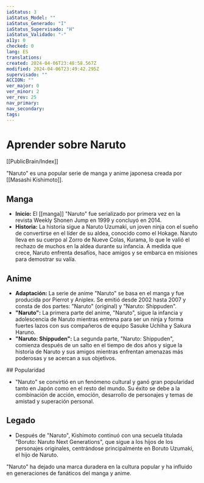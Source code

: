 ```yaml
---
iaStatus: 3
iaStatus_Model: ""
iaStatus_Generado: "I"
iaStatus_Supervisado: "H"
iaStatus_Validado: "-"
a11y: 0
checked: 0
lang: ES
translations: 
created: 2024-04-06T23:48:58.567Z
modified: 2024-04-06T23:49:42.295Z
supervisado: ""
ACCION: ""
ver_major: 0
ver_minor: 2
ver_rev: 25
nav_primary: 
nav_secondary: 
tags:
---
```

# Aprender sobre Naruto

[[PublicBrain/Index]]

"Naruto" es una popular serie de manga y anime japonesa creada por [[Masashi Kishimoto]].

## Manga

- **Inicio:** El [[manga]] "Naruto" fue serializado por primera vez en la revista Weekly Shonen Jump en 1999 y concluyó en 2014.
- **Historia:** La historia sigue a Naruto Uzumaki, un joven ninja con el sueño de convertirse en el líder de su aldea, conocido como el Hokage. Naruto lleva en su cuerpo al Zorro de Nueve Colas, Kurama, lo que le valió el rechazo de muchos en la aldea durante su infancia. A medida que crece, Naruto enfrenta desafíos, hace amigos y se embarca en misiones para demostrar su valía.

## Anime

- **Adaptación:** La serie de anime "Naruto" se basa en el manga y fue producida por Pierrot y Aniplex. Se emitió desde 2002 hasta 2007 y consta de dos partes: "Naruto" (original) y "Naruto: Shippuden".
- **"Naruto":** La primera parte del anime, "Naruto", sigue la infancia y adolescencia de Naruto mientras entrena para ser un ninja y forma fuertes lazos con sus compañeros de equipo Sasuke Uchiha y Sakura Haruno.
- **"Naruto: Shippuden":** La segunda parte, "Naruto: Shippuden", comienza después de un salto en el tiempo de dos años y sigue la historia de Naruto y sus amigos mientras enfrentan amenazas más poderosas y se acercan a sus objetivos.

## Popularidad

- "Naruto" se convirtió en un fenómeno cultural y ganó gran popularidad tanto en Japón como en el resto del mundo. Su éxito se debe a la combinación de acción, emoción, desarrollo de personajes y temas de amistad y superación personal.

## Legado

- Después de "Naruto", Kishimoto continuó con una secuela titulada "Boruto: Naruto Next Generations", que sigue a los hijos de los personajes originales, centrándose principalmente en Boruto Uzumaki, el hijo de Naruto.

"Naruto" ha dejado una marca duradera en la cultura popular y ha influido en generaciones de fanáticos del manga y anime.